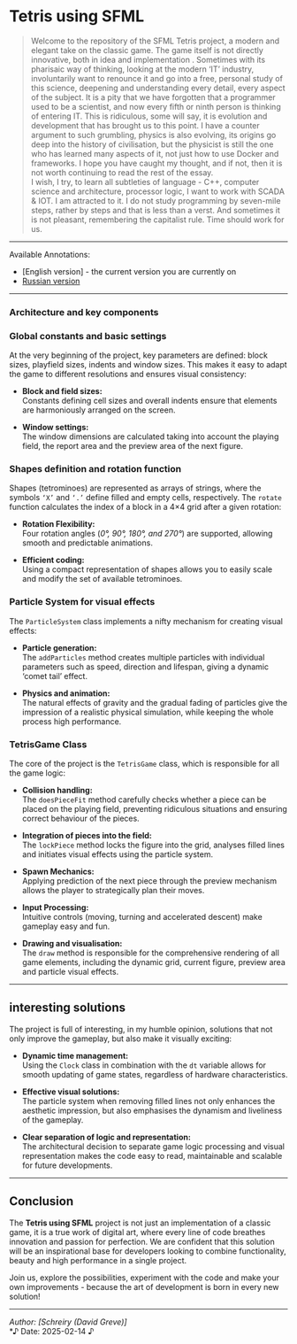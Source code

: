 # Tetris using SFML

> Welcome to the repository of the SFML Tetris project, a modern and elegant take on the classic game. The game itself is not directly innovative, both in idea and implementation . Sometimes with its pharisaic way of thinking, looking at the modern ‘IT’ industry, involuntarily want to renounce it and go into a free, personal study of this science, deepening and understanding every detail, every aspect of the subject. It is a pity that we have forgotten that a programmer used to be a scientist, and now every fifth or ninth person is thinking of entering IT. This is ridiculous, some will say, it is evolution and development that has brought us to this point. I have a counter argument to such grumbling, physics is also evolving, its origins go deep into the history of civilisation, but the physicist is still the one who has learned many aspects of it, not just how to use Docker and frameworks. I hope you have caught my thought, and if not, then it is not worth continuing to read the rest of the essay.  
> I wish, I try, to learn all subtleties of language - C++, computer science and architecture, processor logic, I want to work with SCADA & IOT. I am attracted to it. 
> I do not study programming by seven-mile steps, rather by steps and that is less than a verst. And sometimes it is not pleasant, remembering the capitalist rule. Time should work for us.

----
Available Annotations:

- [English version] - the current version you are currently on
- [Russian version](./TetRu.md)
----


### Architecture and key components

### Global constants and basic settings

At the very beginning of the project, key parameters are defined: block sizes, playfield sizes, indents and window sizes. This makes it easy to adapt the game to different resolutions and ensures visual consistency:

- **Block and field sizes:**  
  Constants defining cell sizes and overall indents ensure that elements are harmoniously arranged on the screen.

- **Window settings:**  
  The window dimensions are calculated taking into account the playing field, the report area and the preview area of the next figure.

### Shapes definition and rotation function

Shapes (tetrominoes) are represented as arrays of strings, where the symbols `‘X’` and `‘.’` define filled and empty cells, respectively. The `rotate` function calculates the index of a block in a 4×4 grid after a given rotation:

- **Rotation Flexibility:**  
  Four rotation angles (_0°, 90°, 180°, and 270°_) are supported, allowing smooth and predictable animations.

- **Efficient coding:**  
  Using a compact representation of shapes allows you to easily scale and modify the set of available tetrominoes.

### Particle System for visual effects

The `ParticleSystem` class implements a nifty mechanism for creating visual effects:

- **Particle generation:**  
  The `addParticles` method creates multiple particles with individual parameters such as speed, direction and lifespan, giving a dynamic ‘comet tail’ effect.

- **Physics and animation:**  
  The natural effects of gravity and the gradual fading of particles give the impression of a realistic physical simulation, while keeping the whole process high performance.

### TetrisGame Class

The core of the project is the `TetrisGame` class, which is responsible for all the game logic:

- **Collision handling:**  
  The `doesPieceFit` method carefully checks whether a piece can be placed on the playing field, preventing ridiculous situations and ensuring correct behaviour of the pieces.

- **Integration of pieces into the field:**  
  The `lockPiece` method locks the figure into the grid, analyses filled lines and initiates visual effects using the particle system.

- **Spawn Mechanics:**  
  Applying prediction of the next piece through the preview mechanism allows the player to strategically plan their moves.

- **Input Processing:**  
  Intuitive controls (moving, turning and accelerated descent) make gameplay easy and fun.

- **Drawing and visualisation:**  
  The `draw` method is responsible for the comprehensive rendering of all game elements, including the dynamic grid, current figure, preview area and particle visual effects.

---

## interesting solutions

The project is full of interesting, in my humble opinion, solutions that not only improve the gameplay, but also make it visually exciting:

- **Dynamic time management:**  
  Using the `Clock` class in combination with the `dt` variable allows for smooth updating of game states, regardless of hardware characteristics.

- **Effective visual solutions:**  
  The particle system when removing filled lines not only enhances the aesthetic impression, but also emphasises the dynamism and liveliness of the gameplay.

- **Clear separation of logic and representation:**  
  The architectural decision to separate game logic processing and visual representation makes the code easy to read, maintainable and scalable for future developments.

---

## Conclusion

The **Tetris using SFML** project is not just an implementation of a classic game, it is a true work of digital art, where every line of code breathes innovation and passion for perfection. We are confident that this solution will be an inspirational base for developers looking to combine functionality, beauty and high performance in a single project.

Join us, explore the possibilities, experiment with the code and make your own improvements - because the art of development is born in every new solution!

---

*Author: [Schreiry (David Greve)]*  
*♪ Date: 2025-02-14 ♪
